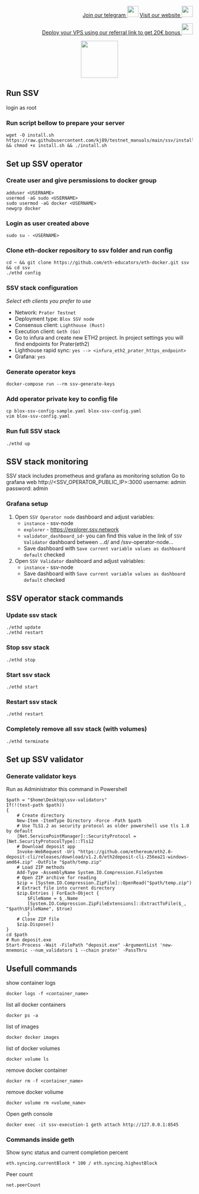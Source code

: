 <p style="font-size:14px" align="right">
<a href="https://t.me/kjnotes" target="_blank">Join our telegram <img src="https://user-images.githubusercontent.com/50621007/168689534-796f181e-3e4c-43a5-8183-9888fc92cfa7.png" width="30"/></a>
<a href="https://kjnodes.com/" target="_blank">Visit our website <img src="https://user-images.githubusercontent.com/50621007/168689709-7e537ca6-b6b8-4adc-9bd0-186ea4ea4aed.png" width="30"/></a>
</p>

<p style="font-size:14px" align="right">
<a href="https://hetzner.cloud/?ref=y8pQKS2nNy7i" target="_blank">Deploy your VPS using our referral link to get 20€ bonus <img src="https://user-images.githubusercontent.com/50621007/174612278-11716b2a-d662-487e-8085-3686278dd869.png" width="30"/></a>
</p>

<p align="center">
  <img height="100" height="auto" src="https://user-images.githubusercontent.com/50621007/174556037-0ab70712-94a0-4033-b885-38425158774e.png">
</p>

## Run SSV

login as root

### Run script bellow to prepare your server
```
wget -O install.sh https://raw.githubusercontent.com/kj89/testnet_manuals/main/ssv/install.sh && chmod +x install.sh && ./install.sh
```

## Set up SSV operator
### Create user and give persmissions to docker group
```
adduser <USERNAME>
usermod -aG sudo <USERNAME>
sudo usermod -aG docker <USERNAME>
newgrp docker
```

### Login as user created above
```
sudo su - <USERNAME>
```

### Clone eth-docker repository to ssv folder and run config
```
cd ~ && git clone https://github.com/eth-educators/eth-docker.git ssv && cd ssv
./ethd config
```

### SSV stack configuration
*Select eth clients you prefer to use*
* Network: `Prater Testnet`
* Deployment type: `Blox SSV node`
* Consensus client: `Lighthouse (Rust)`
* Execution client: `Geth (Go)`
* Go to infura and create new ETH2 project. In project settings you will find endpoints for Prater(eth2)
* Lighthouse rapid sync: `yes --> <infura_eth2_prater_https_endpoint>`
* Grafana: `yes`

### Generate operator keys
```
docker-compose run --rm ssv-generate-keys
```

### Add operator private key to config file
```
cp blox-ssv-config-sample.yaml blox-ssv-config.yaml
vim blox-ssv-config.yaml
```

### Run full SSV stack
```
./ethd up
```

## SSV stack monitoring
SSV stack includes prometheus and grafana as monitoring solution
Go to grafana web http://<SSV_OPERATOR_PUBLIC_IP>:3000
username: admin
password: admin

### Grafana setup
1. Open `SSV Operator node` dashboard and adjust variables:
    * `instance` - ssv-node
	* `explorer` - https://explorer.ssv.network
	* `validator_dashboard_id`- you can find this value in the link of `SSV Validator` dashboard between ...d/ and /ssv-operator-node...
	* Save dashboard with `Save current variable values as dashboard default` checked
2. Open `SSV Validator` dashboard and adjust valriables:
	* `instance` - ssv-node
	* Save dashboard with `Save current variable values as dashboard default` checked

## SSV operator stack commands
### Update ssv stack
```
./ethd update
./ethd restart
```

### Stop ssv stack
```
./ethd stop
```

### Start ssv stack
```
./ethd start
```

### Restart ssv stack
```
./ethd restart
```

### Completely remove all ssv stack (with volumes)
```
./ethd terminate
```

## Set up SSV validator
### Generate validator keys
Run as Administrator this command in Powershell
```
$path = "$home\Desktop\ssv-validators"
If(!(test-path $path))
{
	# Create directory
	New-Item -ItemType Directory -Force -Path $path
	# Use TLS1.2 as security protocol as older powershell use tls 1.0 by default
	[Net.ServicePointManager]::SecurityProtocol = [Net.SecurityProtocolType]::Tls12
	# Download deposit app
	Invoke-WebRequest -Uri "https://github.com/ethereum/eth2.0-deposit-cli/releases/download/v1.2.0/eth2deposit-cli-256ea21-windows-amd64.zip" -OutFile "$path/temp.zip"
	# Load ZIP methods
	Add-Type -AssemblyName System.IO.Compression.FileSystem
	# Open ZIP archive for reading
	$zip = [System.IO.Compression.ZipFile]::OpenRead("$path/temp.zip")
	# Extract file into current directory
	$zip.Entries | ForEach-Object { 
		$FileName = $_.Name
		[System.IO.Compression.ZipFileExtensions]::ExtractToFile($_, "$path\$FileName", $true)
		}
	# Close ZIP file
	$zip.Dispose()
}
cd $path
# Run deposit.exe
Start-Process -Wait -FilePath "deposit.exe" -ArgumentList 'new-mnemonic --num_validators 1 --chain prater' -PassThru

```

## Usefull commands
show container logs
```
docker logs -f <container_name>
```

list all docker containers
```
docker ps -a
```

list of images
```
docker docker images
```

list of docker volumes
```
docker volume ls
```

remove docker container
```
docker rm -f <container_name>
```

remove docker voliume
```
docker volume rm <volume_name>
```

Open geth console
```
docker exec -it ssv-execution-1 geth attach http://127.0.0.1:8545
```

### Commands inside geth
Show sync status and current completion percent
```
eth.syncing.currentBlock * 100 / eth.syncing.highestBlock
```

Peer count
```
net.peerCount
```
